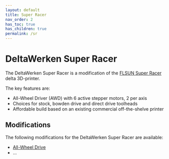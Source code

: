 ```yaml
---
layout: default
title: Super Racer
nav_order: 2
has_toc: true
has_children: true
permalink: /sr
---
```


# DeltaWerken Super Racer

The DeltaWerken Super Racer is a modification of the [FLSUN Super Racer][FLSUN Super Racer] delta 3D-printer. 

The key features are:
* All-Wheel Driver (AWD) with 6 active stepper motors, 2 per axis
* Choices for stock, bowden drive and direct drive toolheads
* Affordable build based on an existing commercial off-the-shelve printer

[FLSUN Super Racer]: https://s.click.aliexpress.com/e/_DCdslDF

## Modifications

The following modifications for the DeltaWerken Super Racer are available:
* [All-Wheel Drive]
* ...

[All-Wheel Drive]: /sr/awd.html